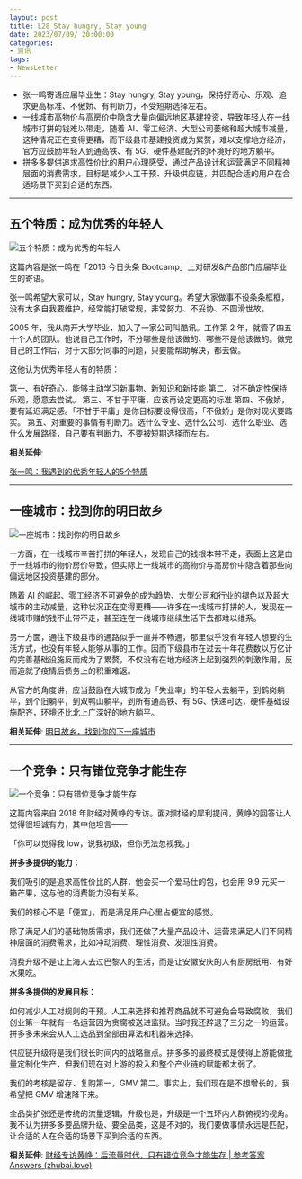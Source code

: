 ```yaml
---
layout: post
title: L28_Stay hungry, Stay young
date: 2023/07/09/ 20:00:00
categories:
- 资讯
tags:
- NewsLetter
---
```


- 张一鸣寄语应届毕业生：Stay hungry, Stay young，保持好奇心、乐观、追求更高标准、不傲娇、有判断力，不受短期选择左右。
- 一线城市高物价与高房价中隐含大量向偏远地区基建投资，导致年轻人在一线城市打拼的钱难以带走，随着 AI、零工经济、大型公司萎缩和超大城市减量，这种情况正在变得更糟，而下级县市基建投资成为累赘，难以支撑地方经济，官方应鼓励年轻人到通高铁、有 5G、硬件基建配齐的环境好的地方躺平。
- 拼多多提供追求高性价比的用户心理感受，通过产品设计和运营满足不同精神层面的消费需求，目标是减少人工干预、升级供应链，并匹配合适的用户在合适场景下买到合适的东西。

---

## 五个特质：成为优秀的年轻人

![五个特质：成为优秀的年轻人](https://pics.naaln.com/image.jpeg-basicBlog)

这篇内容是张一鸣在「2016 今日头条 Bootcamp」上对研发&产品部门应届毕业生的寄语。

张一鸣希望大家可以，Stay hungry, Stay young。希望大家做事不设条条框框，没有太多自我要维护，经常能打破常规，非常努力、不妥协、不圆滑世故。

2005 年，我从南开大学毕业，加入了一家公司叫酷讯。工作第 2 年，就管了四五十个人的团队。他说自己工作时，不分哪些是他该做的、哪些不是他该做的。做完自己的工作后，对于大部分同事的问题，只要能帮助解决，都去做。

这他认为优秀年轻人有的特质：

第一、有好奇心，能够主动学习新事物、新知识和新技能
第二、对不确定性保持乐观，愿意去尝试。
第三、不甘于平庸，应该再设定更高的标准
第四、不傲娇，要有延迟满足感。「不甘于平庸」是你目标要设得很高，「不傲娇」是你对现状要踏实。
第五、对重要的事情有判断力。选什么专业、选什么公司、选什么职业、选什么发展路径，自己要有判断力，不要被短期选择而左右。

**相关延伸**:

[张一鸣：我遇到的优秀年轻人的5个特质](https://ouranswers.zhubai.love/posts/2277727297316724736)

---

## 一座城市：找到你的明日故乡

![一座城市：找到你的明日故乡](https://pics.naaln.com/theodor-lundqvist-WHhbYArwFt8-unsplash-scaled.jpg-basicBlog)

一方面，在一线城市辛苦打拼的年轻人，发现自己的钱根本带不走，表面上这是由于一线城市的物价房价导致，但实际上一线城市的高物价与高房价中隐含着那些向偏远地区投资基建的部分。

随着 AI 的崛起、零工经济不可避免的成为趋势、大型公司和行业的褪色以及超大城市的主动减量，这种状况正在变得更糟——许多在一线城市打拼的人，发现在一线城市赚的钱不止带不走，甚至连在一线城市继续生活下去都难以维系。

另一方面，通往下级县市的通路似乎一直并不畅通，那里似乎没有年轻人想要的生活方式，也没有年轻人能够从事的工作。因而下级县市在过去十年花费数以万亿计的完善基础设施反而成为了累赘，不仅没有在地方经济上起到强烈的刺激作用，反而造就了疫情后债务上的积重难返。

从官方的角度讲，应当鼓励在大城市成为「失业率」的年轻人去躺平，到鹤岗躺平，到个旧躺平，到双鸭山躺平，到所有通高铁、有 5G、快递可达，硬件基础设施配齐，环境还比北上广深好的地方躺平。

**相关延伸**:
[明日故乡，找到你的下一座城市](https://1q43.blog/post/1150)

---

## 一个竞争：只有错位竞争才能生存

![一个竞争：只有错位竞争才能生存](https://pics.naaln.com/blog/2023-07-15-dde773.jpeg-basicBlog)

这篇内容来自 2018 年财经对黄峥的专访。面对财经的犀利提问，黄峥的回答让人觉得很坦诚有力，其中他坦言——

「你可以觉得我 low，说我初级，但你无法忽视我。」

**拼多多提供的能力：**

我们吸引的是追求高性价比的人群，他会买一个爱马仕的包，也会用 9.9 元买一箱芒果，这与他的消费能力没有关系。

我们的核心不是「便宜」，而是满足用户心里占便宜的感觉。

除了满足人们的基础物质需求，我们还做了大量产品设计、运营来满足人们不同精神层面的消费需求，比如冲动消费、理性消费、发泄性消费。

消费升级不是让上海人去过巴黎人的生活，而是让安徽安庆的人有厨房纸用、有好水果吃。

**拼多多提供的发展目标：**

如何减少人工对规则的干预。人工来选择和推荐商品就不可避免会导致腐败，我们创业第一年就有一名运营因为贪腐被送进监狱。当时我还辞退了三分之一的运营。拼多多未来会从人工选品到全部由算法和机器来选择。

供应链升级将是我们很长时间内的战略重点。拼多多的最终模式是使得上游能做批量定制化生产，但我们现在对上游的投入和整个产业链的赋能都太弱了。

我们的考核是留存、复购第一，GMV 第二。事实上，我们现在是不想增长的，我希望把 GMV 增速降下来。

全品类扩张还是传统的流量逻辑，升级也是，升级是一个五环内人群俯视的视角。我不认为拼多多要品牌升级、要全品类，这是不对的，我们要做事情永远是匹配，让合适的人在合适的场景下买到合适的东西。

**相关延伸**:
[财经专访黄峥：后流量时代，只有错位竞争才能生存 | 参考答案Answers (zhubai.love)](https://ouranswers.zhubai.love/posts/2288680011303362560)


